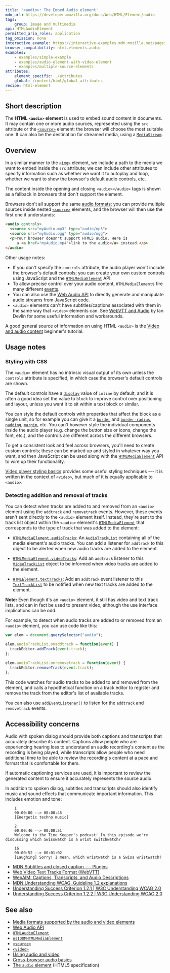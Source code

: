 ```yaml
---
title: '<audio>: The Embed Audio element'
mdn_url: https://developer.mozilla.org/docs/Web/HTML/Element/audio
tags:
    group: Image and multimedia
api: HTMLAudioElement
permitted_aria_roles: application
tag_omission: none
interactive_example: https://interactive-examples.mdn.mozilla.net/pages/tabbed/audio.html
browser_compatibility: html.elements.audio
examples:
    - examples/simple-example
    - examples/audio-element-with-video-element
    - examples/multiple-source-elements
attributes:
    element_specific: ./attributes
    global: /content/html/global_attributes
recipe: html-element
---
```


## Short description

The **HTML `<audio>` element** is used to embed sound content in
documents. It may contain one or more audio sources, represented using
the `src` attribute or the
[`<source>`](https://developer.mozilla.org/en-US/docs/Web/HTML/Element/source)
element: the browser will choose the most suitable one. It can also be
the destination for streamed media, using a
[`MediaStream`](https://developer.mozilla.org/en-US/docs/Web/API/MediaStream).

## Overview
In a similar manner to the
[`<img>`](https://developer.mozilla.org/en-US/docs/Web/HTML/Element/img)
element, we include a path to the media we want to embed inside the
`src` attribute; we can include other attributes to specify information
such as whether we want it to autoplay and loop, whether we want to show
the browser's default audio controls, etc.

The content inside the opening and closing `<audio></audio>` tags is
shown as a fallback in browsers that don't support the element.

Browsers don't all support the same [audio
formats](https://developer.mozilla.org/en-US/docs/Web/HTML/Supported_media_formats); you can provide
multiple sources inside nested
[`<source>`](https://developer.mozilla.org/en-US/docs/Web/HTML/Element/source)
elements, and the browser will then use the first one it understands:

```html
<audio controls>
  <source src="myAudio.mp3" type="audio/mp3">
  <source src="myAudio.ogg" type="audio/ogg">
  <p>Your browser doesn't support HTML5 audio. Here is
     a <a href="myAudio.mp4">link to the audio</a> instead.</p>
</audio>
```

Other usage notes:

- If you don't specify the `controls` attribute, the audio player
  won't include the browser's default controls; you can create your
  own custom controls using JavaScript and the
  [`HTMLMediaElement`](https://developer.mozilla.org/en-US/docs/Web/API/HTMLMediaElement)
  API.
- To allow precise control over your audio content,
  `HTMLMediaElement`s fire many different
  [events](https://developer.mozilla.org/en-US/docs/Web/Guide/Events/Media_events).
- You can also use the [Web Audio
  API](https://developer.mozilla.org/en-US/docs/Web/API/Web_Audio_API) to directly generate and
  manipulate audio streams from JavaScript code.
- `<audio>` elements can't have subtitles/captions associated with
  them in the same way that `<video>` elements can. See [WebVTT and
  Audio](https://www.iandevlin.com/blog/2015/12/html5/webvtt-and-audio)
  by Ian Devlin for some useful information and workarounds.

A good general source of information on using HTML `<audio>` is the
[Video and audio
content](https://developer.mozilla.org/en-US/docs/Learn/HTML/Multimedia_and_embedding/Video_and_audio_content)
beginner's tutorial.

## Usage notes

### Styling with CSS

The `<audio>` element has no intrinsic visual output of its own unless
the `controls` attribute is specified, in which case the browser's
default controls are shown.

The default controls have a
[`display`](https://developer.mozilla.org/en-US/docs/Web/CSS/display)
value of `inline` by default, and it is often a good idea set the value
to `block` to improve control over positioning and layout, unless you
want it to sit within a text block or similar.

You can style the default controls with properties that affect the block
as a single unit, so for example you can give it a
[`border`](https://developer.mozilla.org/en-US/docs/Web/CSS/border)
and
[`border-radius`](https://developer.mozilla.org/en-US/docs/Web/CSS/border-radius),
[`padding`](https://developer.mozilla.org/en-US/docs/Web/CSS/padding),
[`margin`](https://developer.mozilla.org/en-US/docs/Web/CSS/margin),
etc. You can't however style the individual components inside the audio
player (e.g. change the button size or icons, change the font, etc.),
and the controls are different across the different browsers.

To get a consistent look and feel across browsers, you\'ll need to
create custom controls; these can be marked up and styled in whatever
way you want, and then JavaScript can be used along with the
[`HTMLMediaElement`](https://developer.mozilla.org/en-US/docs/Web/API/HTMLMediaElement)
API to wire up their functionality.

[Video player styling
basics](https://developer.mozilla.org/en-US/docs/Web/Apps/Fundamentals/Audio_and_video_delivery/Video_player_styling_basics)
provides some useful styling techniques --- it is written in the context
of `<video>`, but much of it is equally applicable to `<audio>`.

### Detecting addition and removal of tracks

You can detect when tracks are added to and removed from an `<audio>`
element using the `addtrack` and `removetrack` events. However, these
events aren't sent directly to the `<audio>` element itself. Instead,
they\'re sent to the track list object within the `<audio>` element's
[`HTMLMediaElement`](https://developer.mozilla.org/en-US/docs/Web/API/HTMLMediaElement)
that corresponds to the type of track that was added to the element:

* [`HTMLMediaElement.audioTracks`](https://developer.mozilla.org/en-US/docs/Web/API/HTMLMediaElement/audioTracks): An
  [`AudioTrackList`](https://developer.mozilla.org/en-US/docs/Web/API/AudioTrackList)
  containing all of the media element's audio tracks. You can add a
  listener for `addtrack` to this object to be alerted when new audio
  tracks are added to the element.

* [`HTMLMediaElement.videoTracks`](https://developer.mozilla.org/en-US/docs/Web/API/HTMLMediaElement/videoTracks): Add an `addtrack` listener to this
  [`VideoTrackList`](https://developer.mozilla.org/en-US/docs/Web/API/VideoTrackList)
  object to be informed when video tracks are added to the element.

* [`HTMLElement.textTracks`](https://developer.mozilla.org/en-US/docs/Web/API/HTMLElement/textTracks): Add an `addtrack` event listener to this
  [`TextTrackList`](https://developer.mozilla.org/en-US/docs/Web/API/TextTrackList)
  to be notified when new text tracks are added to the element.

**Note:** Even though it's an `<audio>` element, it still has video and
text track lists, and can in fact be used to present video, although the
use interface implications can be odd.

For example, to detect when audio tracks are added to or removed from an
`<audio>` element, you can use code like this:

```js
var elem = document.querySelector("audio");

elem.audioTrackList.onaddtrack = function(event) {
  trackEditor.addTrack(event.track);
};

elem.audioTrackList.onremovetrack = function(event) {
  trackEditor.removeTrack(event.track);
};
```

This code watches for audio tracks to be added to and removed from the
element, and calls a hypothetical function on a track editor to register
and remove the track from the editor's list of available tracks.

You can also use
[`addEventListener()`](https://developer.mozilla.org/en-US/docs/Web/API/EventTarget/addEventListener) to listen for the `addtrack` and `removetrack` events.

## Accessibility concerns

Audio with spoken dialog should provide both captions and transcripts
that accurately describe its content. Captions allow people who are
experiencing hearing loss to understand an audio recording's content as
the recording is being played, while transcripts allow people who need
additional time to be able to review the recording's content at a pace
and format that is comfortable for them.

If automatic captioning services are used, it is important to review the
generated content to ensure it accurately represents the source audio.

In addition to spoken dialog, subtitles and transcripts should also
identify music and sound effects that communicate important information.
This includes emotion and tone:

```
    1
    00:00:00 --> 00:00:45
    [Energetic techno music]

    2
    00:00:46 --> 00:00:51
    Welcome to the Time Keeper's podcast! In this episode we're discussing which Swisswatch is a wrist switchwatch?

    16
    00:00:52 --> 00:01:02
    [Laughing] Sorry! I mean, which wristwatch is a Swiss wristwatch?
```

- [MDN Subtitles and closed caption --- Plugins](https://developer.mozilla.org/en-US/docs/Plugins/Flash_to_HTML5/Video/Subtitles_captions)
- [Web Video Text Tracks Format (WebVTT)](https://developer.mozilla.org/en-US/docs/Web/API/WebVTT_API)
- [WebAIM: Captions, Transcripts, and Audio Descriptions](https://webaim.org/techniques/captions/)
- [MDN Understanding WCAG, Guideline 1.2 explanations](https://developer.mozilla.org/en-US/docs/Web/Accessibility/Understanding_WCAG/Perceivable#Guideline_1.2_—_Providing_text_alternatives_for_time-based_media)
- [Understanding Success Criterion 1.2.1 \| W3C Understanding WCAG 2.0](https://www.w3.org/TR/UNDERSTANDING-WCAG20/media-equiv-av-only-alt.html)
- [Understanding Success Criterion 1.2.2 \| W3C Understanding WCAG 2.0](https://www.w3.org/TR/UNDERSTANDING-WCAG20/media-equiv-captions.html)

## See also

- [Media formats supported by the audio and video elements](https://developer.mozilla.org/en-US/docs/Media_formats_supported_by_the_audio_and_video_elements)
- [Web Audio API](https://developer.mozilla.org/en-US/docs/Web_Audio_API)
- [`HTMLAudioElement`](https://developer.mozilla.org/en-US/docs/Web/API/HTMLAudioElement)
- [`nsIDOMHTMLMediaElement`](https://developer.mozilla.org/en-US/docs/XPCOM_Interface_Reference/NsIDOMHTMLMediaElement)
- [`<source>`](https://developer.mozilla.org/en-US/docs/Web/HTML/Element/source)
- [`<video>`](https://developer.mozilla.org/en-US/docs/Web/HTML/Element/video)
- [Using audio and video](https://developer.mozilla.org/en-US/docs/Using_HTML5_audio_and_video)
- [Cross-browser audio basics](https://developer.mozilla.org/en-US/docsApps/Fundamentals/Audio_and_video_delivery/Cross-browser_audio_basics)
- [The `audio` element](https://www.whatwg.org/specs/web-apps/current-work/#audio) (HTML5 specification)
